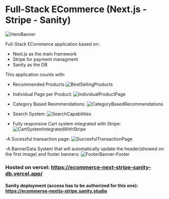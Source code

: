 # Full-Stack ECommerce (Next.js - Stripe - Sanity)
![HeroBanner](https://user-images.githubusercontent.com/64784376/170033832-9bdef28b-53bd-4671-8400-79b5a8d2c4ac.png)

Full-Stack ECommerce application based on:
- Next.js as the main framework
- Stripe for payment managment
- Sanity as the DB

This application counts with:
- Recommended Products
![BestSellingProducts](https://user-images.githubusercontent.com/64784376/170035744-77d6e7b9-04a4-44a6-8eba-3e578c38b2c4.png)

- Individual Page per Product:
![IndividualProductPage](https://user-images.githubusercontent.com/64784376/170035790-c4c4ece9-6606-41f3-8bc0-0b7175110279.png)

- Category Based Reommendations:
![CategoryBasedRecommendations](https://user-images.githubusercontent.com/64784376/170035805-92990682-9121-40d7-b018-b8a9f279bde9.png)

- Search System:
![SearchCapabilities](https://user-images.githubusercontent.com/64784376/170035826-25bc7a67-78c0-4ac5-94b6-868bd456da46.png)

- Fully responsive Cart system integrated with Stripe:
![CartSystemIntegratedWithStripe](https://user-images.githubusercontent.com/64784376/170035857-da94ec74-8d63-42c6-bd17-9c5615385688.png)

-A Sucessful transaction page:
![SuccesfulTransactionPage](https://user-images.githubusercontent.com/64784376/170035880-b89750ab-f878-43ac-8608-9dd88dbd69cd.png)

-A BannerData System that will automatically update the header(showed on the first image) and footer banners:
![FooterBanner-Footer](https://user-images.githubusercontent.com/64784376/170035922-d631045e-dad9-4802-9866-c8cf309c6c2f.png)

### Hosted on vercel: https://ecommerce-next-stripe-sanity-db.vercel.app/

#### Sanity deployment (access has to be authorized for this one): https://ecommerse-nextjs-stripe.sanity.studio

